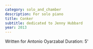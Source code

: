 ```yaml
---
category: solo_and_chamber 
description: For solo piano
title: Conker
subtitle: dedicated to Jenny Hubbard
year: 2013
---
```


Written for Antonio Oyarzabal
Duration: 5'
